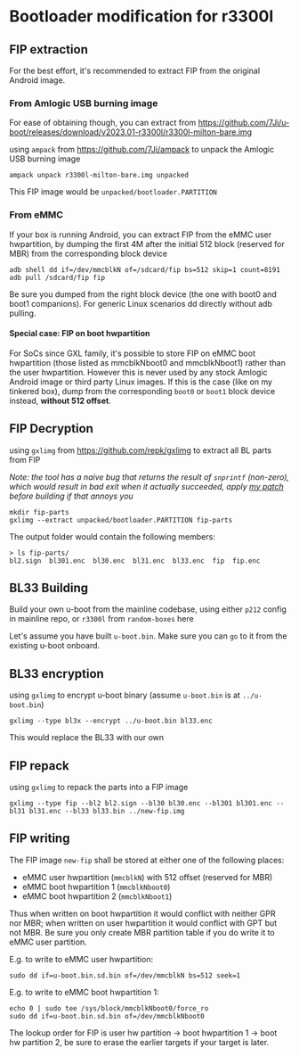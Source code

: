# Bootloader modification for r3300l

## FIP extraction

For the best effort, it's recommended to extract FIP from the original Android image. 

### From Amlogic USB burning image

For ease of obtaining though, you can extract from https://github.com/7Ji/u-boot/releases/download/v2023.01-r3300l/r3300l-milton-bare.img

using `ampack` from https://github.com/7Ji/ampack to unpack the Amlogic USB burning image
```
ampack unpack r3300l-milton-bare.img unpacked
```
This FIP image would be `unpacked/bootloader.PARTITION`

### From eMMC

If your box is running Android, you can extract FIP from the eMMC user hwpartition, by dumping the first 4M after the initial 512 block (reserved for MBR) from the corresponding block device
```
adb shell dd if=/dev/mmcblkN of=/sdcard/fip bs=512 skip=1 count=8191
adb pull /sdcard/fip fip
```

Be sure you dumped from the right block device (the one with boot0 and boot1 companions). For generic Linux scenarios dd directly without adb pulling.


#### Special case: FIP on boot hwpartition

For SoCs since GXL family, it's possible to store FIP on eMMC boot hwpartition (those listed as mmcblkNboot0 and mmcblkNboot1) rather than the user hwpartition. However this is never used by any stock Amlogic Android image or third party Linux images. If this is the case (like on my tinkered box), dump from the corresponding `boot0` or `boot1` block device instead, **without 512 offset**.

## FIP Decryption

using `gxlimg` from https://github.com/repk/gxlimg to extract all BL parts from FIP

_Note: the tool has a naive bug that returns the result of `snprintf` (non-zero), which would result in bad exit when it actually succeeded, apply [my patch](./0001-fip-gi_fip_extract_bl3x-fix-non-zero-return-code-on-.patch) before building if that annoys you_

```
mkdir fip-parts
gxlimg --extract unpacked/bootloader.PARTITION fip-parts
```

The output folder would contain the following members:

```
> ls fip-parts/
bl2.sign  bl301.enc  bl30.enc  bl31.enc  bl33.enc  fip  fip.enc
```

## BL33 Building

Build your own u-boot from the mainline codebase, using either `p212` config in mainline repo, or `r3300l` from `random-boxes` here

Let's assume you have built `u-boot.bin`. Make sure you can `go` to it from the existing u-boot onboard.

## BL33 encryption

using `gxlimg` to encrypt u-boot binary (assume `u-boot.bin` is at `../u-boot.bin`)
```
gxlimg --type bl3x --encrypt ../u-boot.bin bl33.enc
```

This would replace the BL33 with our own

## FIP repack

using `gxlimg` to repack the parts into a FIP image

```
gxlimg --type fip --bl2 bl2.sign --bl30 bl30.enc --bl301 bl301.enc --bl31 bl31.enc --bl33 bl33.bin ../new-fip.img
```

## FIP writing

The FIP image `new-fip` shall be stored at either one of the following places:
- eMMC user hwpartition (`mmcblkN`) with 512 offset (reserved for MBR)
- eMMC boot hwpartition 1 (`mmcblkNboot0`)
- eMMC boot hwpartition 2 (`mmcblkNboot1`)

Thus when written on boot hwpartition it would conflict with neither GPR nor MBR; when written on user hwpartition it would conflict with GPT but not MBR. Be sure you only create MBR partition table if you do write it to eMMC user partition.

E.g. to write to eMMC user hwpartition:
```
sudo dd if=u-boot.bin.sd.bin of=/dev/mmcblkN bs=512 seek=1
```

E.g. to write to eMMC boot hwpartition 1:
```
echo 0 | sudo tee /sys/block/mmcblkNboot0/force_ro 
sudo dd if=u-boot.bin.sd.bin of=/dev/mmcblkNboot0
```

The lookup order for FIP is user hw partition -> boot hwpartition 1 -> boot hw partition 2, be sure to erase the earlier targets if your target is later.